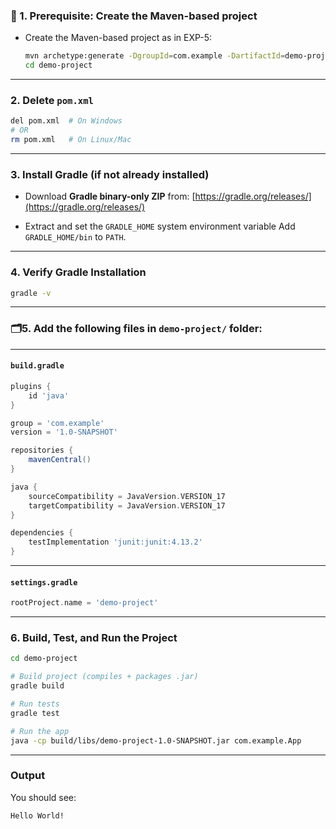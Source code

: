 ### 🔧 1. Prerequisite: Create the Maven-based project

* Create the Maven-based project as in EXP-5:

  ```bash
  mvn archetype:generate -DgroupId=com.example -DartifactId=demo-project -DarchetypeArtifactId=maven-archetype-quickstart -DinteractiveMode=false
  cd demo-project
  ```

---

### 2. Delete `pom.xml`

```bash
del pom.xml  # On Windows
# OR
rm pom.xml   # On Linux/Mac
```

---

### 3. Install Gradle (if not already installed)

* Download **Gradle binary-only ZIP** from:
  [https://gradle.org/releases/](https://gradle.org/releases/)

* Extract and set the `GRADLE_HOME` system environment variable
  Add `GRADLE_HOME/bin` to `PATH`.

---

### 4. Verify Gradle Installation

```bash
gradle -v
```

---

### 🗂5. Add the following files in `demo-project/` folder:

---

#### `build.gradle`

```groovy
plugins {
    id 'java'
}

group = 'com.example'
version = '1.0-SNAPSHOT'

repositories {
    mavenCentral()
}

java {
    sourceCompatibility = JavaVersion.VERSION_17
    targetCompatibility = JavaVersion.VERSION_17
}

dependencies {
    testImplementation 'junit:junit:4.13.2'
}
```

---

#### `settings.gradle`

```groovy
rootProject.name = 'demo-project'
```

---

### 6. Build, Test, and Run the Project

```bash
cd demo-project

# Build project (compiles + packages .jar)
gradle build

# Run tests
gradle test

# Run the app
java -cp build/libs/demo-project-1.0-SNAPSHOT.jar com.example.App
```

---

### Output

You should see:

```
Hello World!
```
